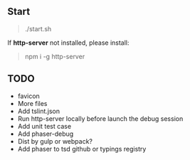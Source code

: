## Start

> ./start.sh

If **http-server** not installed, please install:

> npm i -g http-server

## TODO 

- favicon
- More files 
- Add tslint.json
- Run http-server locally before launch the debug session
- Add unit test case
- Add phaser-debug
- Dist by gulp or webpack?
- Add phaser to tsd github or typings registry
